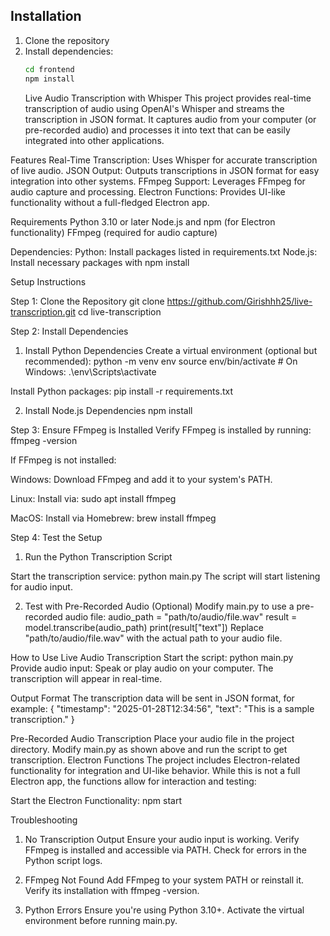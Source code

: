 ## Installation

1. Clone the repository
2. Install dependencies:
   ```bash
   cd frontend
   npm install
   ```
   Live Audio Transcription with Whisper
This project provides real-time transcription of audio using OpenAI's Whisper and streams the transcription in JSON format. It captures audio from your computer (or pre-recorded audio) and processes it into text that can be easily integrated into other applications.

Features
Real-Time Transcription: Uses Whisper for accurate transcription of live audio.
JSON Output: Outputs transcriptions in JSON format for easy integration into other systems.
FFmpeg Support: Leverages FFmpeg for audio capture and processing.
Electron Functions: Provides UI-like functionality without a full-fledged Electron app.

Requirements
Python 3.10 or later
Node.js and npm (for Electron functionality)
FFmpeg (required for audio capture)

Dependencies:
Python: Install packages listed in requirements.txt
Node.js: Install necessary packages with npm install

Setup Instructions

Step 1: Clone the Repository
git clone https://github.com/Girishhh25/live-transcription.git
cd live-transcription

Step 2: Install Dependencies
1. Install Python Dependencies
Create a virtual environment (optional but recommended):
python -m venv env
source env/bin/activate    # On Windows: .\env\Scripts\activate

Install Python packages:
pip install -r requirements.txt

2. Install Node.js Dependencies
npm install

Step 3: Ensure FFmpeg is Installed
Verify FFmpeg is installed by running:
ffmpeg -version

If FFmpeg is not installed:

Windows: Download FFmpeg and add it to your system's PATH.

Linux: Install via:
sudo apt install ffmpeg

MacOS: Install via Homebrew:
brew install ffmpeg

Step 4: Test the Setup
1. Run the Python Transcription Script

Start the transcription service:
python main.py
The script will start listening for audio input.

2. Test with Pre-Recorded Audio (Optional)
Modify main.py to use a pre-recorded audio file:
audio_path = "path/to/audio/file.wav"
result = model.transcribe(audio_path)
print(result["text"])
Replace "path/to/audio/file.wav" with the actual path to your audio file.

How to Use
Live Audio Transcription
Start the script:
python main.py
Provide audio input:
Speak or play audio on your computer.
The transcription will appear in real-time.

Output Format
The transcription data will be sent in JSON format, for example:
{
  "timestamp": "2025-01-28T12:34:56",
  "text": "This is a sample transcription."
}

Pre-Recorded Audio Transcription
Place your audio file in the project directory.
Modify main.py as shown above and run the script to get transcription.
Electron Functions
The project includes Electron-related functionality for integration and UI-like behavior. While this is not a full Electron app, the functions allow for interaction and testing:

Start the Electron Functionality:
npm start

Troubleshooting
1. No Transcription Output
Ensure your audio input is working.
Verify FFmpeg is installed and accessible via PATH.
Check for errors in the Python script logs.

2. FFmpeg Not Found
Add FFmpeg to your system PATH or reinstall it.
Verify its installation with ffmpeg -version.

3. Python Errors
Ensure you're using Python 3.10+.
Activate the virtual environment before running main.py.

